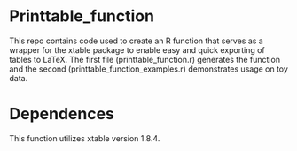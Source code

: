 # Printtable_function
This repo contains code used to create an R function that serves as a wrapper for the xtable package to enable easy and quick exporting of tables to LaTeX.
The first file (printtable_function.r) generates the function and the second (printtable_function_examples.r) demonstrates usage on toy data.

# Dependences
This function utilizes xtable version  1.8.4.
